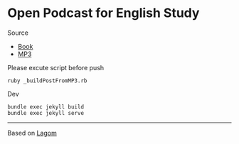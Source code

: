 # Open Podcast for English Study

Source 

* [Book](https://www.aladin.co.kr/shop/wproduct.aspx?ItemId=256136213)
* [MP3](https://post.naver.com/viewer/postView.nhn?volumeNo=20059988&memberNo=42881133)

Please excute script before push

```
ruby _buildPostFromMP3.rb
```

Dev 

```
bundle exec jekyll build
bundle exec jekyll serve
```

***

Based on [Lagom](https://github.com/swanson/lagom)